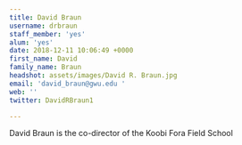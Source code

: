 ```yaml
---
title: David Braun
username: drbraun
staff_member: 'yes'
alum: 'yes'
date: 2018-12-11 10:06:49 +0000
first_name: David
family_name: Braun
headshot: assets/images/David R. Braun.jpg
email: 'david_braun@gwu.edu '
web: ''
twitter: DavidRBraun1

---
```

David Braun is the co-director of the Koobi Fora Field School